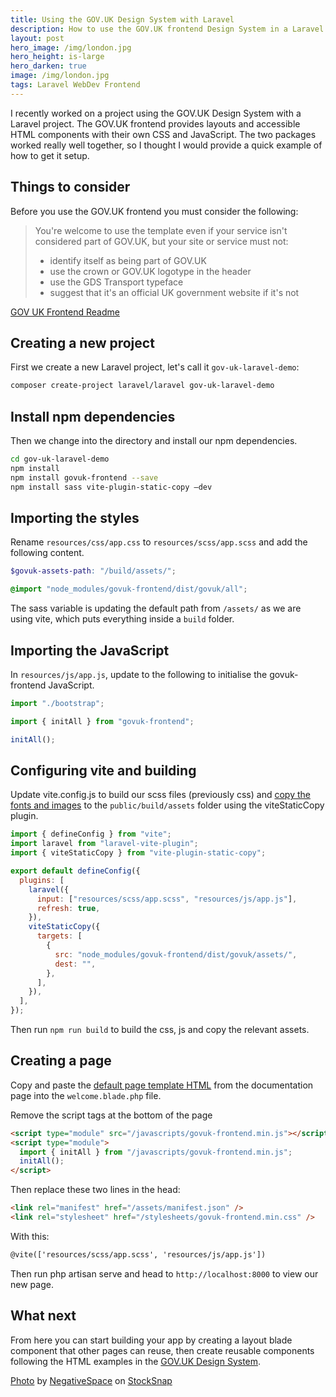 ```yaml
---
title: Using the GOV.UK Design System with Laravel
description: How to use the GOV.UK frontend Design System in a Laravel project
layout: post
hero_image: /img/london.jpg
hero_height: is-large
hero_darken: true
image: /img/london.jpg
tags: Laravel WebDev Frontend
---
```


I recently worked on a project using the GOV.UK Design System with a Laravel project. The GOV.UK frontend provides layouts and accessible HTML components with their own CSS and JavaScript. The two packages worked really well together, so I thought I would provide a quick example of how to get it setup.

## Things to consider

Before you use the GOV.UK frontend you must consider the following:

> You're welcome to use the template even if your service isn't considered part of GOV.UK, but your site or service must not:
>
> - identify itself as being part of GOV.UK
> - use the crown or GOV.UK logotype in the header
> - use the GDS Transport typeface
> - suggest that it's an official UK government website if it's not

[GOV UK Frontend Readme](https://github.com/alphagov/govuk-frontend-docs/blob/main/README.md)

## Creating a new project

First we create a new Laravel project, let's call it `gov-uk-laravel-demo`:

```bash
composer create-project laravel/laravel gov-uk-laravel-demo
```

## Install npm dependencies

Then we change into the directory and install our npm dependencies.

```bash
cd gov-uk-laravel-demo
npm install
npm install govuk-frontend --save
npm install sass vite-plugin-static-copy —dev
```

## Importing the styles

Rename `resources/css/app.css` to `resources/scss/app.scss` and add the following content.

```scss
$govuk-assets-path: "/build/assets/";

@import "node_modules/govuk-frontend/dist/govuk/all";
```

The sass variable is updating the default path from `/assets/` as we are using vite, which puts everything inside a `build` folder.

## Importing the JavaScript

In `resources/js/app.js`, update to the following to initialise the govuk-frontend JavaScript.

```javascript
import "./bootstrap";

import { initAll } from "govuk-frontend";

initAll();
```

## Configuring vite and building

Update vite.config.js to build our scss files (previously css) and [copy the fonts and images](https://frontend.design-system.service.gov.uk/import-font-and-images-assets/#copy-the-font-and-image-files-into-your-application) to the `public/build/assets` folder using the viteStaticCopy plugin.

```javascript
import { defineConfig } from "vite";
import laravel from "laravel-vite-plugin";
import { viteStaticCopy } from "vite-plugin-static-copy";

export default defineConfig({
  plugins: [
    laravel({
      input: ["resources/scss/app.scss", "resources/js/app.js"],
      refresh: true,
    }),
    viteStaticCopy({
      targets: [
        {
          src: "node_modules/govuk-frontend/dist/govuk/assets/",
          dest: "",
        },
      ],
    }),
  ],
});
```

Then run `npm run build` to build the css, js and copy the relevant assets.

## Creating a page

Copy and paste the [default page template HTML](https://design-system.service.gov.uk/styles/page-template/) from the documentation page into the `welcome.blade.php` file.

Remove the script tags at the bottom of the page

```html
<script type="module" src="/javascripts/govuk-frontend.min.js"></script>
<script type="module">
  import { initAll } from "/javascripts/govuk-frontend.min.js";
  initAll();
</script>
```

Then replace these two lines in the head:

```html
<link rel="manifest" href="/assets/manifest.json" />
<link rel="stylesheet" href="/stylesheets/govuk-frontend.min.css" />
```

With this:

```html
@vite(['resources/scss/app.scss', 'resources/js/app.js'])
```

Then run php artisan serve and head to `http://localhost:8000` to view our new page.

## What next

From here you can start building your app by creating a layout blade component that other pages can reuse, then create reusable components following the HTML examples in the [GOV.UK Design System](https://design-system.service.gov.uk/components/).

<a href="https://stocksnap.io/photo/bigben-night-LWRWOL8KSV">Photo</a> by <a href="https://stocksnap.io/author/negativespace">NegativeSpace</a> on <a href="https://stocksnap.io">StockSnap</a>
